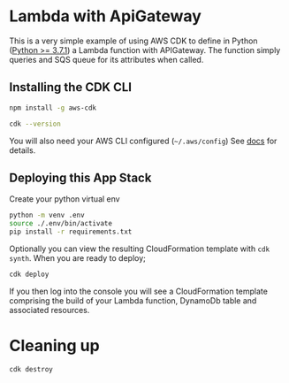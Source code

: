 # Lambda with ApiGateway

This is a very simple example of using AWS CDK to define in Python 
([Python >= 3.7.1](https://docs.aws.amazon.com/cdk/latest/guide/getting_started.html)) a Lambda function with APIGateway.
The function simply queries and SQS queue for its attributes when called.
## Installing the CDK CLI

```bash
npm install -g aws-cdk

cdk --version
```
You will also need your AWS CLI configured (`~/.aws/config`) 
See [docs](https://docs.aws.amazon.com/cdk/latest/guide/getting_started.html) for details.

## Deploying this App Stack

Create your python virtual env
```bash
python -m venv .env
source ./.env/bin/activate
pip install -r requirements.txt

```
Optionally you can view the resulting CloudFormation template with `cdk synth`.
When you are ready to deploy;
```bash
cdk deploy
``` 

If you then log into the console you will see a CloudFormation template comprising the build of your Lambda function, DynamoDb table
and associated resources.

# Cleaning up
```bash
cdk destroy
```